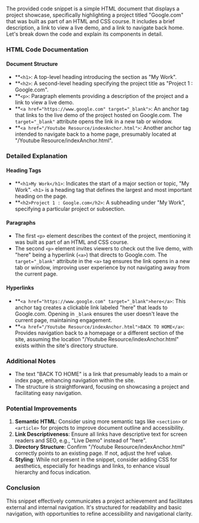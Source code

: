 The provided code snippet is a simple HTML document that displays a project showcase, specifically highlighting a project titled "Google.com" that was built as part of an HTML and CSS course. It includes a brief description, a link to view a live demo, and a link to navigate back home. Let's break down the code and explain its components in detail.

### HTML Code Documentation

#### Document Structure

-   \*\*`<h1>`: A top-level heading introducing the section as "My Work".
-   \*\*`<h2>`: A second-level heading specifying the project title as "Project 1 : Google.com".
-   \*\*`<p>`: Paragraph elements providing a description of the project and a link to view a live demo.
-   \*\*`<a href="https://www.google.com" target="_blank">`: An anchor tag that links to the live demo of the project hosted on Google.com. The `target="_blank"` attribute opens the link in a new tab or window.
-   \*\*`<a href="/Youtube Resource/indexAnchor.html">`: Another anchor tag intended to navigate back to a home page, presumably located at "/Youtube Resource/indexAnchor.html".

### Detailed Explanation

#### Heading Tags

-   \*\*`<h1>My Work</h1>`: Indicates the start of a major section or topic, "My Work". `<h1>` is a heading tag that defines the largest and most important heading on the page.
-   \*\*`<h2>Project 1 : Google.com</h2>`: A subheading under "My Work", specifying a particular project or subsection.

#### Paragraphs

-   The first `<p>` element describes the context of the project, mentioning it was built as part of an HTML and CSS course.
-   The second `<p>` element invites viewers to check out the live demo, with "here" being a hyperlink (`<a>`) that directs to Google.com. The `target="_blank"` attribute in the `<a>` tag ensures the link opens in a new tab or window, improving user experience by not navigating away from the current page.

#### Hyperlinks

-   \*\*`<a href="https://www.google.com" target="_blank">here</a>`: This anchor tag creates a clickable link labeled "here" that leads to Google.com. Opening in `_blank` ensures the user doesn't leave the current page, maintaining engagement.
-   \*\*`<a href="/Youtube Resource/indexAnchor.html">BACK TO HOME</a>`: Provides navigation back to a homepage or a different section of the site, assuming the location "/Youtube Resource/indexAnchor.html" exists within the site's directory structure.

### Additional Notes

-   The text "BACK TO HOME" is a link that presumably leads to a main or index page, enhancing navigation within the site.
-   The structure is straightforward, focusing on showcasing a project and facilitating easy navigation.

### Potential Improvements

1. **Semantic HTML**: Consider using more semantic tags like `<section>` or `<article>` for projects to improve document outline and accessibility.
2. **Link Descriptiveness**: Ensure all links have descriptive text for screen readers and SEO, e.g., "Live Demo" instead of "here".
3. **Directory Structure**: Confirm "/Youtube Resource/indexAnchor.html" correctly points to an existing page. If not, adjust the href value.
4. **Styling**: While not present in the snippet, consider adding CSS for aesthetics, especially for headings and links, to enhance visual hierarchy and focus indication.

### Conclusion

This snippet effectively communicates a project achievement and facilitates external and internal navigation. It's structured for readability and basic navigation, with opportunities to refine accessibility and navigational clarity.
